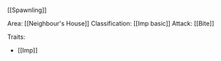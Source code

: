 [[Spawnling]]

Area: [[Neighbour's House]]
Classification: [[Imp basic]]
Attack: [[Bite]]

Traits:
- [[Imp]]